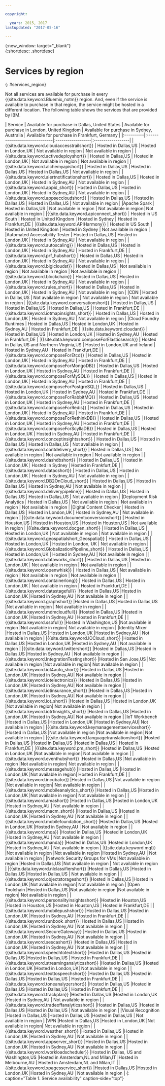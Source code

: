 ```yaml
---

copyright:

  years: 2015, 2017
lastupdated: "2017-05-16"

---
```


{:new_window: target="_blank"}  
{:shortdesc: .shortdesc}


# Services by region
{: #services_region}

Not all services are available for purchase in every {{site.data.keyword.Bluemix_notm}} region. And, even if the service is available to purchase in that region, the service might be hosted in a different location. The following table shows the services that are provided by IBM.



| Service | Available for purchase in Dallas, United States | Available for purchase in London, United Kingdom | Available for purchase in Sydney, Australia | Available for purchase in Frankfurt, Germany |
|:----------|:------------------------------|:------------------|:------------------|
|{{site.data.keyword.cloudaccesstrailshort}} | Hosted in Dallas,US | Hosted in London,UK | Not available in region | Not available in region |
|{{site.data.keyword.activedeployshort}} | Hosted in Dallas,US | Hosted in London,UK | Not available in region | Not available in region |
|{{site.data.keyword.alchemyapishort}} | Hosted in Dallas,US | Hosted in Dallas,US | Hosted in Dallas,US | Not available in region |
|{{site.data.keyword.alertnotificationshort}}	| Hosted in Dallas,US	| Hosted in London,UK	| Hosted in Sydney,AU | Not available in region |
|{{site.data.keyword.appid_short}} | Hosted in Dallas,US | Hosted in London,UK | Hosted in Sydney,AU | Not available in region |
|{{site.data.keyword.appseccloudshort}} | Hosted in Dallas,US | Hosted in Dallas,US | Hosted in Dallas,US | Not available in region |
|Apache Spark | Hosted in Dallas,US | Not available in region | Not available in region| Not available in region |
|{{site.data.keyword.apiconnect_short}} | Hosted in US South | Hosted in United Kingdom | Hosted in Sydney | Hosted in Frankfurt,DE |
|{{site.data.keyword.APIHarmony}} | Hosted in US South | Hosted in United Kingdom | Hosted in Sydney | Not available in region |
|Automated Accessibility Tester | Hosted in Dallas,US | Hosted in London,UK | Hosted in Sydney,AU | Not available in region |
|{{site.data.keyword.autoscaling}} | Hosted in Dallas,US | Hosted in London,UK | Hosted in Sydney,AU | Hosted in Frankfurt,DE |
|{{site.data.keyword.prf_hubshort}}	| Hosted in Dallas,US | Hosted in London,UK | Hosted in Sydney,AU | Not available in region |
|{{site.data.keyword.bigicloudst}} | Hosted in Dallas,US | Not available in region | Not available in region | Not available in region |
|{{site.data.keyword.blockchain}} | Hosted in Dallas,US | Hosted in London,UK | Hosted in Sydney,AU | Not available in region |
|{{site.data.keyword.rules_short}} | Hosted in Dallas,US | Hosted in London,UK | Hosted in Sydney,AU | Not available in region |
|CDN | Hosted in Dallas,US | Not available in region | Not available in region | Not available in region |
|{{site.data.keyword.conversationshort}} | Hosted in Dallas,US | Hosted in Dallas,US | Hosted in Dallas,US | Hosted in Frankfurt,DE |
|{{site.data.keyword.iotmapinsights_short}} | Hosted in Dallas,US | Hosted in London,UK | Hosted in Sydney,AU | Not available in region |
|Cloud Foundry Runtimes | Hosted in Dallas,US | Hosted in London,UK | Hosted in Sydney,AU | Hosted in Frankfurt,DE |
|{{site.data.keyword.cloudant}} | Hosted in Dallas,US | Hosted in London,UK | Hosted in Sydney,AU | Hosted in Frankfurt,DE |
|{{site.data.keyword.composeForElasticsearch}} | Hosted in Dallas,US and Northern Virginia,US | Hosted in London,UK and Ireland | Hosted in Sydney,AU | Hosted in Frankfurt,DE |
|{{site.data.keyword.composeForEtcd}}	| Hosted in Dallas,US	| Hosted in London,UK	| Hosted in Sydney,AU | Hosted in Frankfurt,DE |
|{{site.data.keyword.composeForMongoDB}} | Hosted in Dallas,US | Hosted in London,UK | Hosted in Sydney,AU | Hosted in Frankfurt,DE |
|{{site.data.keyword.composeForMySQL}} | Hosted in Dallas,US | Hosted in London,UK | Hosted in Sydney,AU | Hosted in Frankfurt,DE |
|{{site.data.keyword.composeForPostgreSQL}} | Hosted in Dallas,US | Hosted in London,UK | Hosted in Sydney,AU | Hosted in Frankfurt,DE |
|{{site.data.keyword.composeForRabbitMQ}}	| Hosted in Dallas,US	| Hosted in London,UK | Hosted in Sydney,AU | Hosted in Frankfurt,DE |
|{{site.data.keyword.composeForRedis}} | Hosted in Dallas,US	| Hosted in London,UK | Hosted in Sydney,AU | Hosted in Frankfurt,DE |
|{{site.data.keyword.composeForRethinkDB}} | Hosted in Dallas,US | Hosted in London,UK | Hosted in Sydney,AU | Hosted in Frankfurt,DE |
|{{site.data.keyword.composeForScyllaDB}} | Hosted in Dallas,US | Hosted in London,UK | Hosted in Sydney,AU | Hosted in Frankfurt,DE |
|{{site.data.keyword.conceptinsightsshort}}	| Hosted in Dallas,US	| Hosted in Dallas,US	| Hosted in Dallas,US | Not available in region |
|{{site.data.keyword.contdelivery_short}} | Hosted in Dallas,US | Not available in region | Not available in region | Not available in region |
|{{site.data.keyword.dashdbshort}} | Hosted in Dallas,US | Hosted in London,UK | Hosted in Sydney | Hosted in Frankfurt,DE |
|{{site.data.keyword.datacshort}}	| Hosted in Dallas,US	| Hosted in London,UK	| Hosted in Sydney,AU | Not available in region |
|{{site.data.keyword.DB2OnCloud_short}}	| Hosted in Dallas,US	| Hosted in Dallas,US	| Hosted in Sydney,AU | Not available in region |
|{{site.data.keyword.deliverypipeline}}	| Hosted in Dallas,US | Hosted in Dallas,US	| Hosted in Dallas,US | Not available in region |
|Deployment Risk Analytics | Hosted in Dallas,US | Not available in region | Not available in region | Not available in region |
|Digital Content Checker | Hosted in Dallas,US | Hosted in London,UK | Hosted in Sydney,AU | Not available in region |
|{{site.data.keyword.documentconversionshort}} | Hosted in Houston,US	| Hosted in Houston,US	| Hosted in Houston,US | Not available in region |
|{{site.data.keyword.docgen_short}}	| Hosted in Dallas,US	| Hosted in London,UK	| Not available in region | Not available in region |
|{{site.data.keyword.geospatialshort_Geospatial}}	| Hosted in Dallas,US	| Hosted in London,UK	| Hosted in London, UK | Not available in region |
|{{site.data.keyword.GlobalizationPipeline_short}}	| Hosted in Dallas,US	| Hosted in London,UK	| Hosted in Sydney,AU | Not available in region |
|{{site.data.keyword.dataworks_short}} | Hosted in Dallas,US | Hosted in London,UK | Not available in region | Not available in region |
|{{site.data.keyword.openwhisk}} | Hosted in Dallas,US | Not available in region | Not available in region | Not available in region |
|{{site.data.keyword.containerlong}} | Hosted in Dallas,US | Hosted in London,UK | Not available in region | Hosted in Frankfurt,DE |
|{{site.data.keyword.datastagefull}}		|Hosted in Dallas,US		|Hosted in London,UK		|Hosted in Sydney,AU | Not available in region |
|{{site.data.keyword.graphshort}}       |Hosted in Dallas,US		|Hosted in Dallas,US		|Not available in region | Not available in region |
|{{site.data.keyword.mdmcloudfull}}		|Hosted in Dallas,US		|Hosted in London,UK		|Hosted in Sydney,AU | Hosted in Frankfurt,DE |
|{{site.data.keyword.ssofull}}			|Hosted in Washington,US		|Not available in region		|Not available in region| Not available in region |
|Identity Mixer		|Hosted in Dallas,US		|Hosted in London,UK		|Hosted in Sydney,AU | Not available in region |
|{{site.data.keyword.IOCloud_short}}		|Hosted in Dallas,US		|Hosted in London,UK		|Hosted in Sydney,AU | Not available in region |
|{{site.data.keyword.twittershort}}		|Hosted in Dallas,US		|Hosted in Dallas,US		|Hosted in Sydney,AU | Not available in region |
|{{site.data.keyword.IntegrationTestingshort}}	|Hosted in San Jose,US		|Not available in region		|Not available in region| Not available in region |
|{{site.data.keyword.iot4auto_short}}		|Hosted in Dallas,US		|Hosted in London,UK		|Hosted in Sydney,AU| Not available in region |
|{{site.data.keyword.iotelectronics}}		|Hosted in Dallas,US		|Hosted in London,UK		|Hosted in Sydney,AU| Not available in region |
|{{site.data.keyword.iotinsurance_short}}		|Hosted in Dallas,US		|Hosted in London,UK		|Hosted in Sydney,AU| Not available in region |
|{{site.data.keyword.iot_short}}		|Hosted in Dallas,US		|Hosted in London,UK		|Not available in region| Not available in region |
|{{site.data.keyword.iotrtinsights_short}}		|Hosted in Dallas,US		|Hosted in London,UK		|Hosted in Sydney,AU| Not available in region |
|IoT Workbench		|Hosted in Dallas,US		|Hosted in London,UK		|Hosted in Sydney,AU| Not available in region |
|{{site.data.keyword.keymanagementserviceshort}}	|Hosted in Dallas,US		|Not available in region		|Not available in region| Not available in region |
|{{site.data.keyword.languagetranslationshort}}	|Hosted in Dallas,US		|Hosted in Dallas,US		|Hosted in Dallas,US | Hosted in Frankfurt,DE |
|{{site.data.keyword.pm_short}}   |Hosted in Dallas,US		|Hosted in London,UK		|Not available in region| Not available in region |
|{{site.data.keyword.eventhubshort}}		|Hosted in Dallas,US		|Not available in region		|Not available in region| Not available in region |
|{{site.data.keyword.messagehub}}		|Hosted in Dallas,US		|Hosted in London,UK		|Not available in region| Hosted in Frankfurt,DE |
|{{site.data.keyword.incubator}}		|Hosted in Dallas,US		|Not available in region		|Not available in region| Not available in region |
|{{site.data.keyword.mobileanalytics_short}}		|Hosted in Dallas,US		|Hosted in London,UK		|Not available in region| Not available in region |
|{{site.data.keyword.amashort}}			|Hosted in Dallas,US		|Hosted in London,UK			|Hosted in Sydney,AU | Not available in region |
|{{site.data.keyword.macm_short}}		|Hosted in Dallas,US		|Hosted in London,UK			|Hosted in Sydney,AU | Not available in region |
|{{site.data.keyword.mobilefoundation_short}}			|Hosted in Dallas,US		|Hosted in London,UK			|Hosted in Sydney,AU | Not available in region |
|{{site.data.keyword.mqa}}			|Hosted in Dallas,US		|Hosted in London,UK			|Hosted in Sydney,AU | Not available in region |
|{{site.data.keyword.manda}}			|Hosted in Dallas,US		|Hosted in London,UK		|Hosted in Sydney,AU | Not available in region |
|{{site.data.keyword.mql}}			|Not available in region		|Not available in region		|Hosted in Sydney,AU | Not available in region |
|Network Security Groups for VMs 	|Not available in region		|Hosted in Dallas,US		|Not available in region | Not available in region |
|{{site.data.keyword.nlclassifiershort}} 	|Hosted in Dallas,US		|Hosted in Dallas,US		|Hosted in Dallas,US | Not available in region |
|{{site.data.keyword.objectstorageshort}}	|Hosted in Dallas,US		|Hosted in London,UK		|Not available in region| Not available in region |
|Open Toolchain			|Hosted in Dallas,US		|Not available in region		|Not available in region| Not available in region |
|{{site.data.keyword.personalityinsightsshort}}	|Hosted in Houston,US		|Hosted in Houston,US		|Hosted in Houston,US | Hosted in Frankfurt,DE |
|{{site.data.keyword.mobilepushshort}}				|Hosted in Dallas,US		|Hosted in London,UK			|Hosted in Sydney,AU | Hosted in Frankfurt,DE |
|{{site.data.keyword.runbook_short}}				|Hosted in Dallas,US		|Hosted in London,UK			|Hosted in Sydney,AU | Not available in region |
|{{site.data.keyword.SecureGateway}}		|Hosted in Dallas,US		|Hosted in London,UK		|Hosted in Sydney,AU | Not available in region |
|{{site.data.keyword.sescashort}}		|Hosted in Dallas,US		|Hosted in London,UK		|Hosted in Sydney,AU | Not available in region |
|{{site.data.keyword.speechtotextshort}}	|Hosted in Dallas,US		|Hosted in Dallas,US		|Hosted in Dallas,US | Hosted in Frankfurt,DE |
|{{site.data.keyword.streaminganalyticsshort}}	|Hosted in Dallas,US		|Hosted in London,UK		|Hosted in London,UK| Not available in region |
|{{site.data.keyword.texttospeechshort}} 	|Hosted in Dallas,US		|Hosted in Dallas,US		|Hosted in Dallas,US | Hosted in Frankfurt,DE |
|{{site.data.keyword.toneanalyzershort}} 	|Hosted in Dallas,US		|Hosted in Dallas,US		|Hosted in Dallas,US | Hosted in Frankfurt,DE |
|{{site.data.keyword.trackplan}}		|Hosted in Dallas,US		|Hosted in London,UK		|Hosted in Sydney,AU | Not available in region |
|{{site.data.keyword.tradeoffanalyticsshort}}	|Hosted in Dallas,US		|Hosted in Dallas,US		|Hosted in Dallas,US | Not available in region |
|Visual Recognition	|Hosted in Dallas,US		|Hosted in Dallas,US		|Hosted in Dallas,US | Not available in region |
|VPN			|Hosted in Dallas,US		|Hosted in London,UK		|Not available in region| Not available in region |
|{{site.data.keyword.weather_short}}		|Hosted in Dallas,US		|Hosted in London,UK		|Hosted in Sydney,AU | Not available in region |
|{{site.data.keyword.appserver_short}}	|Hosted in Dallas,US		|Hosted in London,UK		|Hosted in Sydney,AU | Not available in region |
|{{site.data.keyword.workloadscheduler}}	|Hosted in Dallas, US and Washington,US		|Hosted in Amsterdam,NL and Milan,IT		|Hosted in Melbourne,AU | Hosted in Amsterdam,NL and Milan,IT |
|{{site.data.keyword.xpagesservice_short}}	|Hosted in Dallas,US		|Hosted in London,UK		|Hosted in Sydney,AU | Not available in region |
{: caption="Table 1. Service availability" caption-side="top"}
